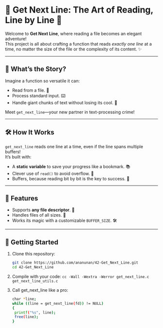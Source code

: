 # 📖 Get Next Line: The Art of Reading, Line by Line 🌟  

Welcome to **Get Next Line**, where reading a file becomes an elegant adventure!  
This project is all about crafting a function that reads *exactly one line* at a time, no matter the size of the file or the complexity of its content. ✨  

---

## 📜 **What’s the Story?**  
Imagine a function so versatile it can:  
- Read from a file. 📂  
- Process standard input. ⌨️  
- Handle giant chunks of text without losing its cool. 💪  

Meet `get_next_line`—your new partner in text-processing crime!  

---

## 🛠️ **How It Works**  
`get_next_line` reads one line at a time, even if the line spans multiple buffers!  
It’s built with:  
- A **static variable** to save your progress like a bookmark. 📚  
- Clever use of `read()` to avoid overflow. 🌊  
- Buffers, because reading bit by bit is the key to success. 🔑  

---

## 🌟 **Features**  
- Supports **any file descriptor**. 🎉  
- Handles files of all sizes. 📜  
- Works its magic with a customizable `BUFFER_SIZE`. 🛠️  

---

## 🚀 **Getting Started**  
1. Clone this repository:  
   ```bash
   git clone https://github.com/ananunan/42-Get_Next_Line.git
   cd 42-Get_Next_Line
   
2. Compile with your code:
   `cc -Wall -Wextra -Werror get_next_line.c get_next_line_utils.c`

3. Call get_next_line like a pro:
   ```bash
   char *line;
   while ((line = get_next_line(fd)) != NULL)
   {
    printf("%s", line);
    free(line);
   }


